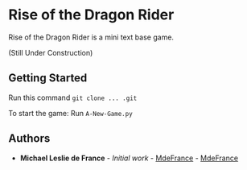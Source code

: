 # Rise of the Dragon Rider

Rise of the Dragon Rider is a mini text base game.



(Still Under Construction)


## Getting Started
Run this command ```git clone ... .git```

To start the game: Run ```A-New-Game.py```


## Authors

* **Michael Leslie de France** - *Initial work* - [MdeFrance](https://github.com/MdeFrance)
                                                - [MdeFrance](htpps://github.com/TwoChill)
